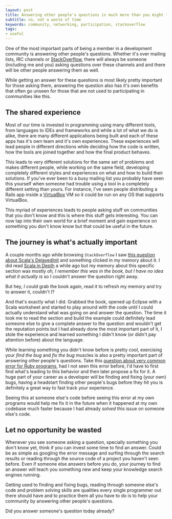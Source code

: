 ```yaml
---
layout: post
title: Answering other people's questions is much more than you might think
subtitle: no, not a waste of time
keywords: community, networking, participation, stackoverflow
tags:
- useful
---
```


One of the most important parts of being a member in a development community is answering other people's questions. Whether it's over mailing lists, IRC channels or [StackOverflow](http://stackoverflow.com/), there will always be someone (including me and you) asking questions over these channels and and there will be other people answering them as well.

While getting an answer for these questions is most likely pretty important for those asking them, answering the question also has it's own benefits that often go unseen for those that are not used to participating in communities like this.

## The shared experience

Most of our time is invested in programming using many different tools, from languages to IDEs and frameworks and while a lot of what we do is alike, there are many different applications being built and each of these apps has it's own team and it's own experiences. These experiences will lead people in different directions while deciding how the code is written, how the tools are joined together and how the final product behaves.

This leads to very different solutions for the same set of problems and makes different people, while working on the same field, developing completely different styles and experiences on what and how to build their solutions. If you've ever been to a busy mailing list you probably have seen this yourself when someone had trouble using a tool in a completely different setting than yours. For instance, I've seen people distributing a Rails app inside a [VirtualBox](https://www.virtualbox.org/) VM so it could be run on any OS that supports VirtualBox.

This myriad of experiences leads to people asking stuff on communities that you don't know and this is where this stuff gets interesting. You can now tap into their own world for a brief moment and gain experience on something you don't know know but that could be useful in the future.

## The journey is what's actually important

A couple months ago while browsing `StackOverflow` I saw [this question about Scala's DelayedInit](http://stackoverflow.com/q/20649982/293686) and something clicked in my memory about it. I did read [Scala in Depth](http://www.manning.com/suereth/) a while ago but my memory about this specific section was mostly _oh, I remember this was in the book, but I have no idea what it actually is_ so I couldn't answer the question right away.

But hey, *I could* grab the book again, read it to refresh my memory and try to answer it, couldn't I?

And that's exactly what I did. Grabbed the book, opened up Eclipse with a Scala worksheet and started to play around with the code until I could actually understand what was going on and answer the question. The time it took me to read the section and build the example could definitely lead someone else to give a complete answer to the question and wouldn't get the reputation points but I had already done the most important part of it, I stole the experience and learned something I didn't know (or didn't pay attention before) about the language.

While learning something you didn't know before is pretty cool, exercising your _find the bug_ and _fix the bug_ muscles is also a pretty important part of answering other people's questions. Take this [question about very common error for Ruby programs](http://stackoverflow.com/q/26058878/293686), had I not seen this error before, I'd have to first find what's leading to this behavior and then later propose a fix for it. A huge part of your career as a developer will be finding and fixing (your own) bugs, having a headstart finding other people's bugs before they hit you is definitely a great way to fast track your experience.

Seeing this at someone else's code before seeing this error at my own programs would help me fix it in the future when it happened at my own codebase much faster because I had already _solved_ this issue on someone else's code.

## Let no opportunity be wasted

Whenever you see someone asking a question, specially something you don't know yet, think if you can invest some time to find an answer. Could be as simple as googling the error message and surfing through the search results or reading through the source code of a project you haven't seen before. Even if someone else answers before you do, your journey to find an answer will teach you something new and keep your knowledge search engines running.

Getting used to finding and fixing bugs, reading through someone else's code and problem solving skills are qualities every single programmer out there should have and to practice them all you have to do is to help your community by answering other people's questions.

Did you answer someone's question today already?
